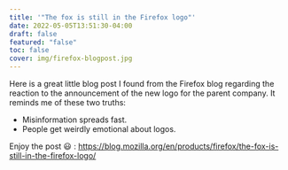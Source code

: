 ```yaml
---
title: '"The fox is still in the Firefox logo"'
date: 2022-05-05T13:51:30-04:00
draft: false
featured: "false"
toc: false
cover: img/firefox-blogpost.jpg
---
```


Here is a great little blog post I found from the Firefox blog regarding
the reaction to the announcement of the new logo for the parent company.
It reminds me of these two truths:
- Misinformation spreads fast.
- People get weirdly emotional about logos.

Enjoy the post :smiley: : https://blog.mozilla.org/en/products/firefox/the-fox-is-still-in-the-firefox-logo/
